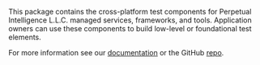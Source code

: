 ﻿This package contains the cross-platform test components for Perpetual Intelligence L.L.C. managed services, frameworks, and tools. Application owners can use these components to build low-level or foundational test elements.

For more information see our [documentation](https://docs.perpetualintelligence.com/articles/repos/protocols/intro.html) or the GitHub [repo](https://github.com/perpetualintelligence/protocols).